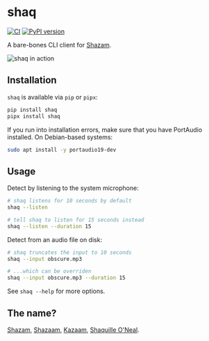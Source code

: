 # shaq

[![CI](https://github.com/woodruffw/shaq/actions/workflows/ci.yml/badge.svg)](https://github.com/woodruffw/shaq/actions/workflows/ci.yml)
[![PyPI version](https://badge.fury.io/py/shaq.svg)](https://badge.fury.io/py/shaq)

A bare-bones CLI client for [Shazam](https://www.shazam.com/home).

![shaq in action](https://github.com/woodruffw/shaq/assets/3059210/3ee02414-b1c0-4379-8c9d-cb646dba9902)

## Installation

`shaq` is available via `pip` or `pipx`:

```bash
pip install shaq
pipx install shaq
```

If you run into installation errors, make sure that you have PortAudio
installed. On Debian-based systems:

```bash
sudo apt install -y portaudio19-dev
```

## Usage

Detect by listening to the system microphone:

```bash
# shaq listens for 10 seconds by default
shaq --listen

# tell shaq to listen for 15 seconds instead
shaq --listen --duration 15
```

Detect from an audio file on disk:

```bash
# shaq truncates the input to 10 seconds
shaq --input obscure.mp3

# ...which can be overriden
shaq --input obscure.mp3 --duration 15
```

See `shaq --help` for more options.

## The name?

[Shazam](https://www.shazam.com/home),
[Shazaam](https://en.wikipedia.org/wiki/Kazaam#%22Shazaam%22),
[Kazaam](https://en.wikipedia.org/wiki/Kazaam),
[Shaquille O'Neal](https://en.wikipedia.org/wiki/Shaquille_O%27Neal).
